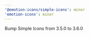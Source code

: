 ```yaml
---
'@emotion-icons/simple-icons': minor
'emotion-icons': minor
---
```


Bump Simple Icons from 3.5.0 to 3.6.0
